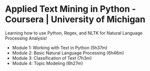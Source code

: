 # Applied Text Mining in Python - Coursera | University of Michigan
Learning how to use Python, Regex, and NLTK for Natural Language Processing Analysis!

- Module 1: Working with Text in Python (5h37m)
- Module 2: Basic Natural Language Processing (6h46m)
- Module 3: Classification of Text (7h3m)
- Module 4: Topic Modeling (6h27m)
